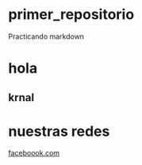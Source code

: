 # primer_repositorio
Practicando markdown
# hola
## krnal
# nuestras redes
[faceboook.com](https://learngitbranching.js.org/?locale=es_AR)
